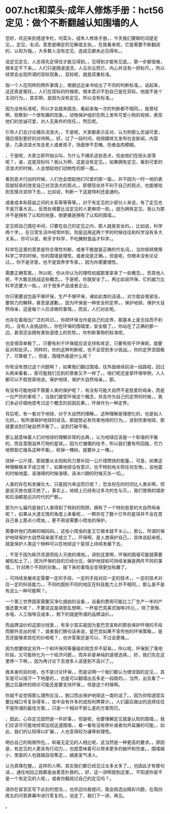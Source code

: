 # 007.hct和菜头·成年人修炼手册：hct56 定见：做个不断翻越认知围墙的人

您好，欢迎来到德道专栏，何菜头，成年人修炼手册。，今天我们要聊的词是定见。，定见，名词，意思是确定的见解或主张。，在我看来呢，它是需要不断翻阅的，认知为强。，大多数人没有定见，连成见都未必见得有。。

说定见定见，人总得先定得住才能见得到。，见得到才能有见底。，第一步都很难，根本定不下来。，人们只是随波逐流，人云亦云而已，内心并没有一把标尺。，所以经常会出现所谓的双标现象。，双标呢，就是双重标准。

指一个人在同样的两件事情上，根据远近亲书给出了不同的判断标准。，说起来，这还真是冤枉。，人们在双标的时候呢，根本意识不到自己是在双标，他就不是个主动行为。，其实啊，是因为没有定见，所以没有标准。。

因为没有标准呢，所以才会跳来跳去，看起来每一次的判断都不相同。，我曾经啊，观察到一个很有趣的现象。，动物保护组织在网上发布可爱小狗的视频，表现他们的忠诚可爱，对人无条件的信任。，然后呢。

引导人们去讨论捕杀流浪犬。，于是呢，大家都表示反对，认为狗那么忠诚可爱，理应得到更好的对待啊。，好，过了一段时间，视频媒体又发布社会新闻，内容是，几条流浪犬攻击老人或者孩子，场面惨不忍睹，伤者血肉模糊。

，于是呢，大家立即开始尖叫，为什么不捕杀这些恶犬，任由他们在街头游荡呢？，诶，这是双标吗？我认为啊，这是没有定见。，如果拥有定见，看到可爱的流浪犬的时候，人会想起他们动物性的那一面。。

看到恶犬行凶的时候，人们也会想起他们可爱的那一面。，并不因为一时一地的表现就轻易的改变自己对流浪犬的观点。，即便现状并不利于自己的观点，也能够找到支撑点坚持下去。，比如说，判断一下这是特利还是通利。

或者成本和获益之间的关系等等等等。，对于有定见的少部分人来说，有了定见也不是万事大吉。，反而处境要比没定见的人更麻烦一些。，因为拥有定见，我认为那并不是拥有了认知的地基，倒更像是拥有了认知的围墙。。

定见把自己围在中间，只要在自己的定见之内，那人就是安全的。，比如说，科学两个字。，在日常生活中经常听到，但是运用这两个字的时候往往和科学没有多大关系。，你可以说，刷牙才科学，不吃腌制食品才科学。。

科学在这里的意思是符合理性判断，或者干脆就是正确的代名词。，当你频频使用科学二字的时候，你的围墙是理性，或者说是正确。，但是呢，你根本没有论证过。，你不是牙医，也不是营养学专家。，因为你需要理性。

需要正确答案。，所以呢，你从你认为的理性权威那里拿来了一些概念。，而其他人呢，不大敢去挑战这些概念。，于是呢，你就安全了。，再比如说环保，它的威力比科学还要大一些。，对于很多产品或者企业。

你只需要说包装不够环保，生产不够环保，诸如此类的话语。，对方就会很紧张，要努力的解释，甚至是道歉。，因为环保是一种安全的定界。，保护地球，保护大自然母亲，这是每个人应该做的事情。，而且，人们对此呢。

也存在着相当广泛的共识。，你把环保当作是自己的定界，那基本上是无往而不利的。，没有人会挑战你。，你在环保的围墙里，安全极了。，你站在了正确的那一边，甚至还会拥有某些道德上的优势。，你判断事物的标准呢。

也变得简单极了。，只要有利于环保就应该支持和肯定，只要有损于环保呢，就要反对和批评。，同样的，你的这种判断呢，也不会受到多少挑战。，你的定界坚固极了，可靠极了。，但是，围墙外面是什么呢？

你有没有想过这个问题啊？，如果我们翻过围墙，往外面继续前进一段路程，回过头再来看看，，那可能我们见到的景象又不一样了。，咱们呢还是拿环保举例，人人都可以不假思索地说，保护地球，保护大自然母亲。，那。

有没有可能地球不需要人类的保护呢？，有没有可能大自然不是慈爱的母亲，而是一位严厉的爹呢？，当我们接受环保这个概念，并且作为自己的定界的时候，，我们未必仔细地思考过这个概念的前因后果。，环保作为一种定界。

背后呢，有一套对于地球，对于大自然的理解。，这种理解是理想化的，也是拟人化的。，有所谓保护地球的说法，那就势必有伤害地球的行为。，说到伤害地球，那就要谈到打破自然平衡了。，谈到打破平衡。

那么就意味着人们对地球的理解非常的古典，，认为地球应该是一个和谐的平衡的，而且意图滋养万物的星球。，因为它慷慨的给予，所以我们要有所回报，尽力地帮助它维系这种平衡。，砍掉一棵树，就要补上一棵。。

烧掉一公斤煤，那就要从太阳和风力里补回一公斤煤燃烧的能量。，可是，如果这种理解根本不成立呢？，如果地球没有意识，也不特别地关照任何生物，，该地震的时候地震，该海啸的时候海啸，该冰川期的时候灭杀一切。。

人类的存在和发展壮大，只是因为幸运而已呢？，恐龙存在的时间比人类长啊，但是说灭绝也就灭绝了。，事实上，地球上已经有过多次的生与灭。，我们使用的煤炭和石油都是远古时代的尸骸。。

那为什么偏巧是我们人类得到了特别的照顾，拥有了一个特别慈爱的大自然母亲呢？，如果从大道无情的角度上来看呢，，一颗存在了数十亿年的星球并不会在意自己身上那点小爬虫，，更不用说需要小爬虫的保护。

需要听他们肉麻的喊妈妈。，这些小爬虫的星王它根本就不关心。，那么，所谓的保护地球保护大自然母亲就不成立了。，环保啊，是人类保护自己。，具体说起来呢，就是保护人类这个物种可以在地球这个星球上持续发展下去。

，不至于因为耗尽资源而陷入灭绝的境地。，讲到这里啊，环保的围墙可能就需要被松松土了。，因为环保的目的已经分岔，保护地球和可持续发展是两件不同的事情，，针对两个不同的对象。，接下来的事情会变得更加有趣了。

，可持续发展肯定需要一定的手段，一定的手段对应一定的技术，，一定的技术对应一定的科技能力。，不同的国别不同的地区在科技能力上并不相同。，那么是不是有这么一种可能啊？。

一个第三世界国家需要买净化烟囱的设备，，设备的费用可能比工厂生产一年的产值还要大呢？，不要说这是胡思乱想啊，一杯星巴克美式咖啡26元，，除了房租、水电、人工咖啡豆成本，，剩下的就是所谓的品牌溢价。。

而品牌溢价的这部分钱里，，有多少其实是因为星巴克宣称的那些保护环境的手段而额外支出的呢？，或者我们换句话来说，星巴克如果不宣传他的环保策略，，是否还能够卖现在的价格呢？，也许答案还是可以，不过会更难。。

因为想要绑定另外一个和环保同等量级的观念并不容易。，所以呢，环保到了落地阶段，又可能转化为一个经济问题，，而并非是单纯的道德选择。，好，我们先在这里停一下啊，，因为再讨论下去很多人该感到不高兴了。。

我本身的目的呢，也不是讨论环保，，而是证明一个我们都认为很坚固的定见，，其实是可以摇汗一下地基的，，也是可以翻墙出去多走一段路的。，当然，出去看了一圈之后最终的结论可能还是要支持环保，，但是这个时候啊。

你就不会觉得那么理所应当，，脱口而出保护地球这一类的话了。，因为你知道现实要比喊口号复杂得多，，其中会有许多的成败利弊算计。，人们最后做出的选择往往不是所谓的最佳方案，，只是一个相对不那么差的方案而已。

，因此，心存定见固然是一件好事，，但是呢，也要理解定见就是认知的围墙。，我们应该尽可能地经常巡视这道围墙，，看一看有没有修补或者向外延展的可能。，如此，我们的认知得以扩展，，人也变得较为谦卑和理性。

明白自己的局限所在。，和毫无定见的人相比呢，这当然是一种更高的要求。，原因是，有定见的人更具有行动力，，也就意味着可以带来更多的破坏和伤害。，围墙越小，里面的人也就越自信篤定，，越是圣气凌人。

认为真理在握。，这样的人啊，其实我们都已经见过太多太多了。，也因此才有那句话，，通往地狱之路都是由善意扑救的。，好，这一讲啊就到这里。，不知道你是不是一个有定见的人呢，，或者你翻阅过自己的定见吗？。

请你在留言区写下此刻的想法，，也欢迎向我提问，我会挑选出精彩问题，在周四周五的问答屏幕中进行答复的。，说走了，我们下一讲，再见。

。